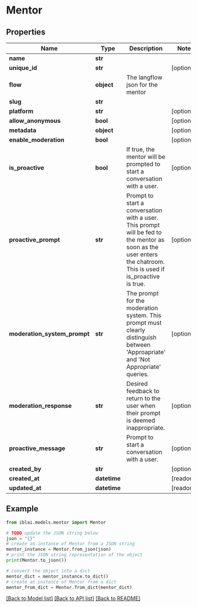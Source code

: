 # Mentor


## Properties

Name | Type | Description | Notes
------------ | ------------- | ------------- | -------------
**name** | **str** |  | 
**unique_id** | **str** |  | [optional] 
**flow** | **object** | The langflow json for the mentor | 
**slug** | **str** |  | 
**platform** | **str** |  | [optional] 
**allow_anonymous** | **bool** |  | [optional] 
**metadata** | **object** |  | [optional] 
**enable_moderation** | **bool** |  | [optional] 
**is_proactive** | **bool** | If true, the mentor will be prompted to start a conversation with a user. | [optional] 
**proactive_prompt** | **str** | Prompt to start a conversation with a user. This prompt will be fed to the mentor as soon as the user enters the chatroom. This is used if is_proactive is true. | [optional] 
**moderation_system_prompt** | **str** | The prompt for the moderation system. This prompt must clearly distinguish between &#39;Approapriate&#39; and &#39;Not Appropriate&#39; queries. | [optional] 
**moderation_response** | **str** | Desired feedback to return to the user when their prompt is deemed inappropriate. | [optional] 
**proactive_message** | **str** | Prompt to start a conversation with a user. | [optional] 
**created_by** | **str** |  | [optional] 
**created_at** | **datetime** |  | [readonly] 
**updated_at** | **datetime** |  | [readonly] 

## Example

```python
from iblai.models.mentor import Mentor

# TODO update the JSON string below
json = "{}"
# create an instance of Mentor from a JSON string
mentor_instance = Mentor.from_json(json)
# print the JSON string representation of the object
print(Mentor.to_json())

# convert the object into a dict
mentor_dict = mentor_instance.to_dict()
# create an instance of Mentor from a dict
mentor_from_dict = Mentor.from_dict(mentor_dict)
```
[[Back to Model list]](../README.md#documentation-for-models) [[Back to API list]](../README.md#documentation-for-api-endpoints) [[Back to README]](../README.md)


